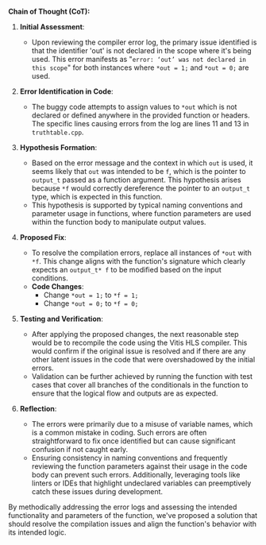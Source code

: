 **Chain of Thought (CoT):**

1. **Initial Assessment**:
   - Upon reviewing the compiler error log, the primary issue identified is that the identifier 'out' is not declared in the scope where it's being used. This error manifests as "`error: ‘out’ was not declared in this scope`" for both instances where `*out = 1;` and `*out = 0;` are used.

2. **Error Identification in Code**:
   - The buggy code attempts to assign values to `*out` which is not declared or defined anywhere in the provided function or headers. The specific lines causing errors from the log are lines 11 and 13 in `truthtable.cpp`.

3. **Hypothesis Formation**:
   - Based on the error message and the context in which `out` is used, it seems likely that `out` was intended to be `f`, which is the pointer to `output_t` passed as a function argument. This hypothesis arises because `*f` would correctly dereference the pointer to an `output_t` type, which is expected in this function.
   - This hypothesis is supported by typical naming conventions and parameter usage in functions, where function parameters are used within the function body to manipulate output values.

4. **Proposed Fix**:
   - To resolve the compilation errors, replace all instances of `*out` with `*f`. This change aligns with the function's signature which clearly expects an `output_t* f` to be modified based on the input conditions.
   - **Code Changes**:
     - Change `*out = 1;` to `*f = 1;`
     - Change `*out = 0;` to `*f = 0;`

5. **Testing and Verification**:
   - After applying the proposed changes, the next reasonable step would be to recompile the code using the Vitis HLS compiler. This would confirm if the original issue is resolved and if there are any other latent issues in the code that were overshadowed by the initial errors.
   - Validation can be further achieved by running the function with test cases that cover all branches of the conditionals in the function to ensure that the logical flow and outputs are as expected.

6. **Reflection**:
   - The errors were primarily due to a misuse of variable names, which is a common mistake in coding. Such errors are often straightforward to fix once identified but can cause significant confusion if not caught early.
   - Ensuring consistency in naming conventions and frequently reviewing the function parameters against their usage in the code body can prevent such errors. Additionally, leveraging tools like linters or IDEs that highlight undeclared variables can preemptively catch these issues during development. 

By methodically addressing the error logs and assessing the intended functionality and parameters of the function, we've proposed a solution that should resolve the compilation issues and align the function's behavior with its intended logic.
